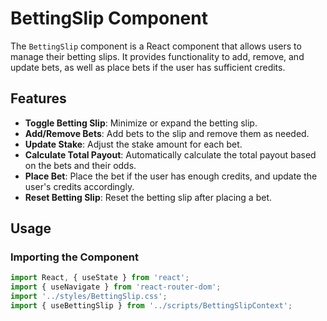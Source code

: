 # BettingSlip Component

The `BettingSlip` component is a React component that allows users to manage their betting slips. It provides functionality to add, remove, and update bets, as well as place bets if the user has sufficient credits.

## Features

- **Toggle Betting Slip**: Minimize or expand the betting slip.
- **Add/Remove Bets**: Add bets to the slip and remove them as needed.
- **Update Stake**: Adjust the stake amount for each bet.
- **Calculate Total Payout**: Automatically calculate the total payout based on the bets and their odds.
- **Place Bet**: Place the bet if the user has enough credits, and update the user's credits accordingly.
- **Reset Betting Slip**: Reset the betting slip after placing a bet.

## Usage

### Importing the Component

```javascript
import React, { useState } from 'react';
import { useNavigate } from 'react-router-dom';
import '../styles/BettingSlip.css';
import { useBettingSlip } from '../scripts/BettingSlipContext';
